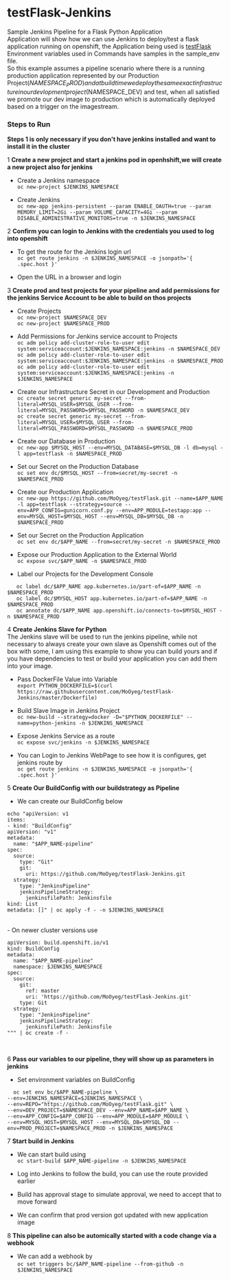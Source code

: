 # testFlask-Jenkins
Sample Jenkins Pipeline for a Flask Python Application<br/>
Application will show how we can use Jenkins to deploy/test a flask application running on openshift, the Application being used is [testFlask](https://github.com/MoOyeg/testFlask.git)<br/>
Environment variables used in Commands have samples in the sample_env file.<br/>
So this example assumes a pipeline scenario where there is a running production application represented by our Production Project($NAMESPACE_PROD) and at build time we deploy the same exact infrastructure in our devlopment project ($NAMESPACE_DEV) and test, when all satisfied we promote our dev image to production which is automatically deployed based on a trigger on the imagestream.

### Steps to Run<br/>
**Steps 1 is only necessary if you don't have jenkins installed and want to install it in the cluster**<br/>

1 **Create a new project and start a jenkins pod in openhshift,we will create a new project also for jenkins**<br/>
  - Create a Jenkins namespace<br/>
  ```oc new-project $JENKINS_NAMESPACE```<br/>
    
  - Create Jenkins<br/>
  ```oc new-app jenkins-persistent --param ENABLE_OAUTH=true --param MEMORY_LIMIT=2Gi --param VOLUME_CAPACITY=4Gi --param DISABLE_ADMINISTRATIVE_MONITORS=true -n $JENKINS_NAMESPACE```<br/>
      
2 **Confirm you can login to Jenkins with the credentials you used to log into openshift**
  - To get the route for the Jenkins login url<br/>
  ```oc get route jenkins -n $JENKINS_NAMESPACE -o jsonpath='{ .spec.host }'```

  - Open the URL in a browser and login<br/>
 
3 **Create prod and test projects for your pipeline and add permissions for the jenkins Service Account to be able to build on thos projects**<br/>
  - Create Projects <br/>
  ```oc new-project $NAMESPACE_DEV```<br/>
  ```oc new-project $NAMESPACE_PROD```<br/>
 
  - Add Permissions for Jenkins service account to Projects<br/>
  ```oc adm policy add-cluster-role-to-user edit system:serviceaccount:$JENKINS_NAMESPACE:jenkins -n $NAMESPACE_DEV```<br/>
  ```oc adm policy add-cluster-role-to-user edit system:serviceaccount:$JENKINS_NAMESPACE:jenkins -n $NAMESPACE_PROD```<br/>
  ```oc adm policy add-cluster-role-to-user edit system:serviceaccount:$JENKINS_NAMESPACE:jenkins -n $JENKINS_NAMESPACE```<br/>
  
  - Create our Infrastructure Secret in our Development and Production<br/>
  ```oc create secret generic my-secret --from-literal=MYSQL_USER=$MYSQL_USER --from-literal=MYSQL_PASSWORD=$MYSQL_PASSWORD -n $NAMESPACE_DEV```<br/>
  ```oc create secret generic my-secret --from-literal=MYSQL_USER=$MYSQL_USER --from-literal=MYSQL_PASSWORD=$MYSQL_PASSWORD -n $NAMESPACE_PROD```<br/>
  
  - Create our Database in Production<br/>
  ```oc new-app $MYSQL_HOST --env=MYSQL_DATABASE=$MYSQL_DB -l db=mysql -l app=testflask -n $NAMESPACE_PROD```<br/>
  
  - Set our Secret on the Production Database<br/>
  ```oc set env dc/$MYSQL_HOST --from=secret/my-secret -n $NAMESPACE_PROD```<br/>
   
  - Create our Production Application<br/>
  ```oc new-app https://github.com/MoOyeg/testFlask.git --name=$APP_NAME -l app=testflask --strategy=source --env=APP_CONFIG=gunicorn.conf.py --env=APP_MODULE=testapp:app --env=MYSQL_HOST=$MYSQL_HOST --env=MYSQL_DB=$MYSQL_DB -n $NAMESPACE_PROD```<br/>
  
  - Set our Secret on the Production Application<br/>
  ```oc set env dc/$APP_NAME --from=secret/my-secret -n $NAMESPACE_PROD```
 
  - Expose our Production Application to the External World<br/>
  ```oc expose svc/$APP_NAME -n $NAMESPACE_PROD```
  
  - Label our Projects for the Development Console
  ```
     oc label dc/$APP_NAME app.kubernetes.io/part-of=$APP_NAME -n $NAMESPACE_PROD
     oc label dc/$MYSQL_HOST app.kubernetes.io/part-of=$APP_NAME -n $NAMESPACE_PROD
     oc annotate dc/$APP_NAME app.openshift.io/connects-to=$MYSQL_HOST -n $NAMESPACE_PROD
  ```
  
4 **Create Jenkins Slave for Python**<br/>
The Jenkins slave will be used to run the jenkins pipeline, while not necessary to always create your own slave as 
Openshift comes out of the box with some, I am using this example to show you can build yours and if you have dependencies 
to test or build your application you can add them into your image.<br/>
  - Pass DockerFile Value into Variable<br/>
  ```export PYTHON_DOCKERFILE=$(curl https://raw.githubusercontent.com/MoOyeg/testFlask-Jenkins/master/Dockerfile)```<br/>

  - Build Slave Image in Jenkins Project<br/>
  ```oc new-build --strategy=docker -D="$PYTHON_DOCKERFILE" --name=python-jenkins -n $JENKINS_NAMESPACE```<br/>

  - Expose Jenkins Service as a route<br/>
  ```oc expose svc/jenkins -n $JENKINS_NAMESPACE```

  - You can Login to Jenkins WebPage to see how it is configures, get jenkins route by<br/>
  ```oc get route jenkins -n $JENKINS_NAMESPACE -o jsonpath='{ .spec.host }' ```

5 **Create Our BuildConfig with our buildstrategy as Pipeline**<br/>
  - We can create our BuildConfig below<br/>
  ```
  echo "apiVersion: v1
items:
- kind: "BuildConfig"
  apiVersion: "v1"
  metadata:
    name: "$APP_NAME-pipeline"
  spec:
    source:
      type: "Git"
      git:
        uri: https://github.com/MoOyeg/testFlask-Jenkins.git
    strategy:
      type: "JenkinsPipeline"
      jenkinsPipelineStrategy:
        jenkinsfilePath: Jenkinsfile
kind: List
metadata: []" | oc apply -f - -n $JENKINS_NAMESPACE
```
<br/>
 - On newer cluster versions use <br/>

```echo """
apiVersion: build.openshift.io/v1
kind: BuildConfig
metadata:
  name: "$APP_NAME-pipeline"
  namespace: $JENKINS_NAMESPACE
spec:
  source:
    git:
      ref: master
      uri: 'https://github.com/MoOyeg/testFlask-Jenkins.git'
    type: Git
  strategy:
    type: "JenkinsPipeline"
    jenkinsPipelineStrategy:
      jenkinsfilePath: Jenkinsfile
""" | oc create -f -
```
<br/>

6 **Pass our variables to our pipeline, they will show up as parameters in jenkins**<br/>
- Set environment  variables on BuildConfig<br/>
```
  oc set env bc/$APP_NAME-pipeline \
--env=JENKINS_NAMESPACE=$JENKINS_NAMESPACE \
--env=REPO="https://github.com/MoOyeg/testFlask.git" \
--env=DEV_PROJECT=$NAMESPACE_DEV --env=APP_NAME=$APP_NAME \
--env=APP_CONFIG=$APP_CONFIG --env=APP_MODULE=$APP_MODULE \
--env=MYSQL_HOST=$MYSQL_HOST --env=MYSQL_DB=$MYSQL_DB --env=PROD_PROJECT=$NAMESPACE_PROD -n $JENKINS_NAMESPACE
```
7 **Start build in Jenkins**
- We can start build using<br/>
```oc start-build $APP_NAME-pipeline -n $JENKINS_NAMESPACE```<br/>

- Log into Jenkins to follow the build, you can use the route provided earlier<br/>

- Build has approval stage to simulate approval, we need to accept that to move forward<br/>

- We can confirm that prod version got updated with new application image<br/>

8 **This pipeline can also be automically started with a code change via a webhook**<br/>
- We can add a webhook by<br/>
```oc set triggers bc/$APP_NAME-pipeline --from-github -n $JENKINS_NAMESPACE```


